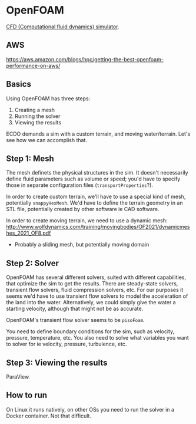 # OpenFOAM

[CFD (Computational fluid dynamics) simulator](https://www.openfoam.com/).

## AWS

https://aws.amazon.com/blogs/hpc/getting-the-best-openfoam-performance-on-aws/

## Basics

Using OpenFOAM has three steps:
1. Creating a mesh
2. Running the solver
3. Viewing the results

ECDO demands a sim with a custom terrain, and moving water/terrain. Let's see how we can accomplish that.

## Step 1: Mesh

The mesh definets the physical structures in the sim. It doesn't necessarily define fluid parameters such as volume or speed; you'd have to specify those in separate configuration files (`transportProperties`?).

In order to create custom terrain, we'll have to use a special kind of mesh, potentially `snappyHexMesh`. We'd have to define the terrain geometry in an STL file, potentially created by other software ie CAD software.

In order to create moving terrain, we need to use a dynamic mesh: http://www.wolfdynamics.com/training/movingbodies/OF2021/dynamicmeshes_2021_OF8.pdf
- Probably a sliding mesh, but potentially moving domain

## Step 2: Solver

OpenFOAM has several different solvers, suited with different capabilities, that optimize the sim to get the results. There are steady-state solvers, transient flow solvers, fluid compression solvers, etc. For our purposes it seems we'd have to use transient flow solvers to model the acceleration of the land into the water. Alternatively, we could simply give the water a starting velocity, although that might not be as accurate.

OpenFOAM's transient flow solver seems to be `pisoFoam`.

You need to define boundary conditions for the sim, such as velocity, pressure, temperature, etc. You also need to solve what variables you want to solver for ie velocity, pressure, turbulence, etc.

## Step 3: Viewing the results

ParaView.

## How to run

On Linux it runs natively, on other OSs you need to run the solver in a Docker container. Not that difficult.
